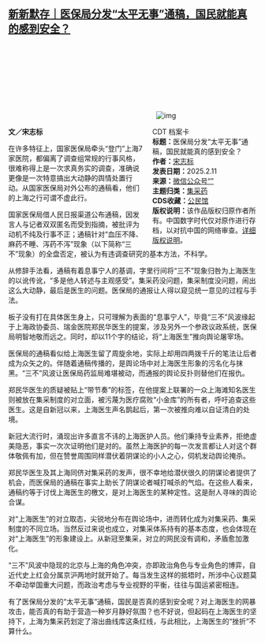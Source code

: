 <!--1739326812000-->
[新新默存｜医保局分发“太平无事”通稿，国民就能真的感到安全？](https://chinadigitaltimes.net/chinese/715795.html)
------

<p><img decoding="async" src="data:image/svg+xml,%3Csvg%20xmlns='http://www.w3.org/2000/svg'%20viewBox='0%200%200%200'%3E%3C/svg%3E" alt="img" data-lazy-src="https://chinadigitaltimes.net/chinese/files/2025/02/post-715795-67ac04c70b2d9."><noscript><img decoding="async" src="https://chinadigitaltimes.net/chinese/files/2025/02/post-715795-67ac04c70b2d9." alt="img"></noscript></p><div style="width:42%;float:right;padding-left:20px"><div class="su-spoiler su-spoiler-style-fancy su-spoiler-icon-chevron-circle" data-scroll-offset="0" data-anchor-in-url="no"><div class="su-spoiler-title" tabindex="0" role="button"><span class="su-spoiler-icon"></span>CDT 档案卡</div><div class="su-spoiler-content su-u-clearfix su-u-trim"><strong>标题：</strong>医保局分发“太平无事”通稿，国民就能真的感到安全？<br><strong>作者：</strong><a href="https://chinadigitaltimes.net/space/宋志标" target="_blank">宋志标</a><br><strong>发表日期：</strong>2025.2.11<br><strong>来源：</strong><a href="https://web.archive.org/web/*/https://mp.weixin.qq.com/s/xwSwMUEheNf3shVbWvjqBQ" target="_blank">微信公众号“”</a><br><strong>主题归类：</strong><a href="https://chinadigitaltimes.net/space/集采药" target="_blank">集采药</a><br><strong>CDS收藏：</strong><a href="https://chinadigitaltimes.net/space/%E5%85%AC%E6%B0%91%E9%A6%86" target="_blank" rel="noopener">公民馆</a><br><strong>版权说明：</strong>该作品版权归原作者所有。中国数字时代仅对原作进行存档，以对抗中国的网络审查。<a href="https://chinadigitaltimes.net/chinese/copyright">详细版权说明</a>。</div></div></div><p><strong>文／宋志标</strong></p><p>在许多特征上，国家医保局牵头“登门”上海7家医院，都偏离了调查组常规的行事风格，很难称得上是一次求真务实的调查，准确说更像是一次特意搞出大动静的舆情处置行动。从国家医保局对外公布的通稿看，他们的上海之行可谓不虚此行。</p><p>国家医保局借人民日报渠道公布通稿，因发言人与记者双双匿名而受到指摘，被批评为动机不纯及行事不正；通稿针对“血压不降、麻药不睡、泻药不泻”现象（以下简称“三不”现象）的全盘否定，被认为有违调查研究的基本方法，不科学。</p><p>从修辞手法看，通稿有着息事宁人的基调，字里行间将“三不”现象归咎为上海医生的以讹传讹，“多是他人转述与主观感受”。集采药没问题，集采制度没问题，闹出这么大动静，最后是医生的问题。医保局的通报让人得以窥见统一意见的过程与手法。</p><p>板子没有打在具体医生身上，只可理解为表面的“息事宁人”，毕竟“三不”风波缘起于上海政协委员、瑞金医院郑民华医生的提案，涉及另外一个参政议政系统，医保局明智地敬而远之。同时，却以11个字的结论，将“上海医生”推向舆论屠宰场。</p><p>医保局的通稿看似给上海医生留了周旋余地，实际上却用四两拨千斤的笔法让后者成为众矢之的。伴随着通稿传播的，是舆论场中对上海医生形象的污名化与抹黑。“三不”风波让医保局药监局难堪被动，而通报的舆论反扑则替他们在报仇。</p><p>郑民华医生的质疑被贴上“带节奏”的标签，在他提案上联署的一众上海滩知名医生则被放在集采制度的对立面，被污蔑为医疗腐败“小金库”的所有者，呼吁追查这些医生。这是自新冠以来，上海医生声名鹊起后，第一次被推向难以自证清白的处境。</p><p>新冠大流行时，涌现出许多直言不讳的上海医护人员。他们秉持专业素养，拒绝虚美隐恶，事实一次次证明他们是对的。虽然上海医护的每一次发言都让人对这个群体敬佩有加，但在赞誉周围同样潜伏着阴谋论的小人之心，伺机发动舆论掩杀。</p><p>郑民华医生及其上海同侪对集采药的发声，很不幸地给潜伏很久的阴谋论者提供了机会，而医保局的通稿在事实上助长了阴谋论者喊打喊杀的气焰。在这些人看来，通稿约等于讨伐上海医生的檄文，是对上海医生的某种定性。这是耐人寻味的舆论合谋。</p><p>对“上海医生”的对立取态，尖锐地分布在舆论场中，进而转化成为对集采药、集采制度的不同立场。当然反过来说也成立，对集采体系持有的基本态度，也会体现在对“上海医生”的形象建设上。从新冠至集采，对立的网民没有调和，矛盾愈加激化。</p><p>“三不”风波中隐现的北京与上海的角色冲突，亦即政治角色与专业角色的博弈，自近代史上红会分属京沪两地时就开始了。每当发生这样的抵牾时，所涉中心议题莫不牵动举国重大问题，而政治考虑与专业视野的平衡，往往与国运紧密相连。</p><p>有了医保局分发的“太平无事”通稿，国民是否真的感到安全呢？对上海医生的网暴攻击，能否真的有助于营造一种岁月静好氛围？也不好说，但起码在上海医生的坚持下，上海为集采药划定了溶出曲线库这条红线，与此相比，上海医生的“挫折”不算什么。</p><div class="addtoany_share_save_container addtoany_content addtoany_content_bottom"><div class="a2a_kit a2a_kit_size_32 addtoany_list" data-a2a-url="https://chinadigitaltimes.net/chinese/715795.html" data-a2a-title="新新默存｜医保局分发“太平无事”通稿，国民就能真的感到安全？"><a class="a2a_button_facebook" href="https://www.addtoany.com/add_to/facebook?linkurl=https%3A%2F%2Fchinadigitaltimes.net%2Fchinese%2F715795.html&amp;linkname=%E6%96%B0%E6%96%B0%E9%BB%98%E5%AD%98%EF%BD%9C%E5%8C%BB%E4%BF%9D%E5%B1%80%E5%88%86%E5%8F%91%E2%80%9C%E5%A4%AA%E5%B9%B3%E6%97%A0%E4%BA%8B%E2%80%9D%E9%80%9A%E7%A8%BF%EF%BC%8C%E5%9B%BD%E6%B0%91%E5%B0%B1%E8%83%BD%E7%9C%9F%E7%9A%84%E6%84%9F%E5%88%B0%E5%AE%89%E5%85%A8%EF%BC%9F" title="Facebook" rel="nofollow noopener" target="_blank"></a><a class="a2a_button_twitter" href="https://www.addtoany.com/add_to/twitter?linkurl=https%3A%2F%2Fchinadigitaltimes.net%2Fchinese%2F715795.html&amp;linkname=%E6%96%B0%E6%96%B0%E9%BB%98%E5%AD%98%EF%BD%9C%E5%8C%BB%E4%BF%9D%E5%B1%80%E5%88%86%E5%8F%91%E2%80%9C%E5%A4%AA%E5%B9%B3%E6%97%A0%E4%BA%8B%E2%80%9D%E9%80%9A%E7%A8%BF%EF%BC%8C%E5%9B%BD%E6%B0%91%E5%B0%B1%E8%83%BD%E7%9C%9F%E7%9A%84%E6%84%9F%E5%88%B0%E5%AE%89%E5%85%A8%EF%BC%9F" title="Twitter" rel="nofollow noopener" target="_blank"></a><a class="a2a_button_telegram" href="https://www.addtoany.com/add_to/telegram?linkurl=https%3A%2F%2Fchinadigitaltimes.net%2Fchinese%2F715795.html&amp;linkname=%E6%96%B0%E6%96%B0%E9%BB%98%E5%AD%98%EF%BD%9C%E5%8C%BB%E4%BF%9D%E5%B1%80%E5%88%86%E5%8F%91%E2%80%9C%E5%A4%AA%E5%B9%B3%E6%97%A0%E4%BA%8B%E2%80%9D%E9%80%9A%E7%A8%BF%EF%BC%8C%E5%9B%BD%E6%B0%91%E5%B0%B1%E8%83%BD%E7%9C%9F%E7%9A%84%E6%84%9F%E5%88%B0%E5%AE%89%E5%85%A8%EF%BC%9F" title="Telegram" rel="nofollow noopener" target="_blank"></a><a class="a2a_button_reddit" href="https://www.addtoany.com/add_to/reddit?linkurl=https%3A%2F%2Fchinadigitaltimes.net%2Fchinese%2F715795.html&amp;linkname=%E6%96%B0%E6%96%B0%E9%BB%98%E5%AD%98%EF%BD%9C%E5%8C%BB%E4%BF%9D%E5%B1%80%E5%88%86%E5%8F%91%E2%80%9C%E5%A4%AA%E5%B9%B3%E6%97%A0%E4%BA%8B%E2%80%9D%E9%80%9A%E7%A8%BF%EF%BC%8C%E5%9B%BD%E6%B0%91%E5%B0%B1%E8%83%BD%E7%9C%9F%E7%9A%84%E6%84%9F%E5%88%B0%E5%AE%89%E5%85%A8%EF%BC%9F" title="Reddit" rel="nofollow noopener" target="_blank"></a><a class="a2a_button_whatsapp" href="https://www.addtoany.com/add_to/whatsapp?linkurl=https%3A%2F%2Fchinadigitaltimes.net%2Fchinese%2F715795.html&amp;linkname=%E6%96%B0%E6%96%B0%E9%BB%98%E5%AD%98%EF%BD%9C%E5%8C%BB%E4%BF%9D%E5%B1%80%E5%88%86%E5%8F%91%E2%80%9C%E5%A4%AA%E5%B9%B3%E6%97%A0%E4%BA%8B%E2%80%9D%E9%80%9A%E7%A8%BF%EF%BC%8C%E5%9B%BD%E6%B0%91%E5%B0%B1%E8%83%BD%E7%9C%9F%E7%9A%84%E6%84%9F%E5%88%B0%E5%AE%89%E5%85%A8%EF%BC%9F" title="WhatsApp" rel="nofollow noopener" target="_blank"></a><a class="a2a_button_email" href="https://www.addtoany.com/add_to/email?linkurl=https%3A%2F%2Fchinadigitaltimes.net%2Fchinese%2F715795.html&amp;linkname=%E6%96%B0%E6%96%B0%E9%BB%98%E5%AD%98%EF%BD%9C%E5%8C%BB%E4%BF%9D%E5%B1%80%E5%88%86%E5%8F%91%E2%80%9C%E5%A4%AA%E5%B9%B3%E6%97%A0%E4%BA%8B%E2%80%9D%E9%80%9A%E7%A8%BF%EF%BC%8C%E5%9B%BD%E6%B0%91%E5%B0%B1%E8%83%BD%E7%9C%9F%E7%9A%84%E6%84%9F%E5%88%B0%E5%AE%89%E5%85%A8%EF%BC%9F" title="Email" rel="nofollow noopener" target="_blank"></a><a class="a2a_button_copy_link" href="https://www.addtoany.com/add_to/copy_link?linkurl=https%3A%2F%2Fchinadigitaltimes.net%2Fchinese%2F715795.html&amp;linkname=%E6%96%B0%E6%96%B0%E9%BB%98%E5%AD%98%EF%BD%9C%E5%8C%BB%E4%BF%9D%E5%B1%80%E5%88%86%E5%8F%91%E2%80%9C%E5%A4%AA%E5%B9%B3%E6%97%A0%E4%BA%8B%E2%80%9D%E9%80%9A%E7%A8%BF%EF%BC%8C%E5%9B%BD%E6%B0%91%E5%B0%B1%E8%83%BD%E7%9C%9F%E7%9A%84%E6%84%9F%E5%88%B0%E5%AE%89%E5%85%A8%EF%BC%9F" title="Copy Link" rel="nofollow noopener" target="_blank"></a><a class="a2a_dd addtoany_share_save addtoany_share" href="https://www.addtoany.com/share"></a></div></div>
